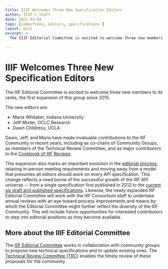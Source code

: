 ```yaml
---
title: IIIF Welcomes Three New Specification Editors
author: IIIF-C Staff
date: 2021-03-04
tags: [committees, editors, specifications ]
layout: post
excerpt: >
  The IIIF Editorial Committee is excited to welcome three new members to its ranks, the first expansion of this group since 2015.

---
```


# IIIF Welcomes Three New Specification Editors

The IIIF Editorial Committee is excited to welcome three new members to its ranks, the first expansion of this group since 2015.

The new editors are:
- Maria Whitaker, Indiana University
- Jeff Mixter, OCLC Research
- Dawn Childress, UCLA

Dawn, Jeff, and Maria have made invaluable contributions to the IIIF Community in recent years, including as co-chairs of Community Groups, as members of the Technical Review Committee, and as major contributors to the [Cookbook of IIIF Recipes](https://iiif.io/api/cookbook/).  

This expansion also marks an important evolution in the [editorial process](https://iiif.io/community/policy/editorial/), relaxing in-person meeting requirements and moving away from a model that presumes all editors should work on every API specification. This change reflects a need borne of the successful growth of the IIIF API universe -- from a single specification first published in 2012 to the [current six draft and published specifications](https://iiif.io/api/). Likewise, the newly expanded IIIF Editorial Committee will work with the IIIF Consortium staff to undertake annual reviews with an eye toward process improvements and means by which the Editorial Committee might further reflect the diversity of the IIIF Community. This will include future opportunities for interested contributors to step into editorial positions as they become available. 

## More about the IIIF Editorial Committee

The [IIIF Editorial Committee](https://iiif.io/community/editors/) works in collaboration with community groups to propose new technical specifications and to update existing ones. The [Technical Review Committee (TRC)](https://iiif.io/community/trc/) enables the timely review of these proposals for the community.